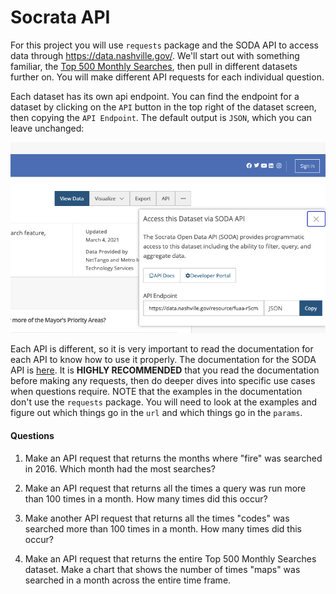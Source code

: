 # Socrata API


For this project you will use `requests` package and the SODA API to access data through https://data.nashville.gov/. We'll start out with something familiar, the [Top 500 Monthly Searches](https://data.nashville.gov/Public-Services/Nashville-gov-Top-500-Monthly-Searches/fuaa-r5cm), then pull in different datasets further on. You will make different API requests for each individual question.

Each dataset has its own api endpoint. You can find the endpoint for a dataset by clicking on the `API` button in the top right of the dataset screen, then copying the `API Endpoint`. The default output is `JSON`, which you can leave unchanged:

![api_endpoint](assets/api_endpoint.png)

Each API is different, so it is very important to read the documentation for each API to know how to use it properly. The documentation for the SODA API is [here](https://dev.socrata.com/consumers/getting-started.html). It is **HIGHLY RECOMMENDED** that you read the documentation before making any requests, then do deeper dives into specific use cases when questions require. NOTE that the examples in the documentation don't use the `requests` package. You will need to look at the examples and figure out which things go in the `url` and which things go in the `params`.


#### Questions  

1. Make an API request that returns the months where "fire" was searched in 2016. Which month had the most searches?  


2. Make an API request that returns all the times a query was run more than 100 times in a month. How many times did this occur?  


3. Make another API request that returns all the times "codes" was searched more than 100 times in a month. How many times did this occur?  


4. Make an API request that returns the entire Top 500 Monthly Searches dataset. Make a chart that shows the number of times "maps" was searched in a month across the entire time frame.
